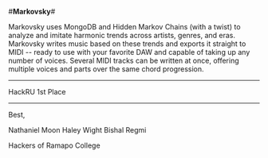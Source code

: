 
#**Markovsky**#

Markovsky uses MongoDB and Hidden Markov Chains (with a twist) to analyze and imitate harmonic trends across artists, genres, and eras.  Markovsky writes music based on these trends and exports it straight to MIDI -- ready to use with your favorite DAW and capable of taking up any number of voices.  Several MIDI tracks can be written at once, offering multiple voices and parts over the same chord progression.  

-------------------------------------------------------

HackRU 1st Place 

-------------------------------------------------------

Best, 

Nathaniel Moon
Haley Wight
Bishal Regmi

Hackers of Ramapo College 
